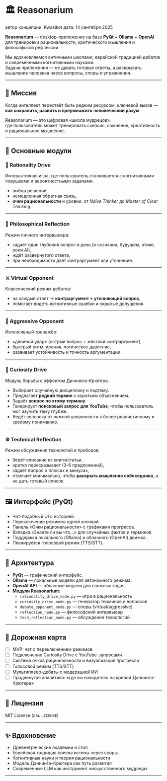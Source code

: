 # 🏛 Reasonarium

автор концепции: Kwasikot
дата: 14 сентября 2025

**Reasonarium** — desktop-приложение на базе **PyQt + Ollama + OpenAI**  
для тренировки рациональности, критического мышления и философской рефлексии.  

Мы вдохновляемся античными школами, еврейской традицией дебатов и современными когнитивными науками.  
Задача приложения — не давать готовые ответы, а раскрывать мышление человека через вопросы, споры и упражнения.  

---

## 🎯 Миссия

Когда интеллект перестаёт быть редким ресурсом, ключевой вызов —  
**как сохранить, развить и преумножить человеческий разум**.  

Reasonarium — это цифровая «школа мудрецов»,  
где пользователь может тренировать скепсис, сомнение, креативность и рациональное мышление.  

---

## 🔑 Основные модули

### 🎲 Rationality Drive
Интерактивная игра, где пользователь сталкивается с когнитивными ловушками и вероятностными задачами.  
- выбор решений,  
- немедленная обратная связь,  
- **очки рациональности** и уровни: от *Naïve Thinker* до *Master of Clear Thinking*.  

---

### 🧘 Philosophical Reflection
Режим личного интервьюера:  
- задаёт один глубокий вопрос в день (о сознании, будущем, этике, роли AI),  
- ждёт развернутого ответа,  
- при необходимости даёт контраргумент или уточнение.  

---

### ⚔️ Virtual Opponent
Классический режим дебатов:  
- на каждый ответ → **контраргумент + уточняющий вопрос**,  
- помогает видеть когнитивные ошибки и скрытые допущения.  

---

### 🥶 Aggressive Opponent
Интенсивный тренажёр:  
- «двойной удар» (острый вопрос + жёсткий контраргумент),  
- быстрый ритм, ирония, логическое давление,  
- развивает устойчивость и точность аргументации.  

---

### 🔬 Curiosity Drive
Модуль борьбы с эффектом Даннинга–Крюгера.  
- Выбирает случайную дисциплину и подтему.  
- Предлагает **редкий термин** с коротким объяснением.  
- Задаёт **вопрос по этому термину**.  
- Генерирует **поисковый запрос для YouTube**, чтобы пользователь мог изучить тему глубже.  
- Ведёт человека от ложной уверенности к более реалистичному и зрелому пониманию.  

---

### ⚙️ Technical Reflection
Режим обсуждения технологий и приборов:  
- берёт описание из книги/статьи,  
- кратко пересказывает (3–6 предложений),  
- задаёт вопрос о плюсах и минусах,  
- отвечает минимально, чтобы **раскрыть мышление собеседника**, а не дать готовый список.  

---

## 🖼 Интерфейс (PyQt)

- Чат-подобный UI с историей.  
- Переключение режимов одной кнопкой.  
- Панель «Очки рациональности» с графиками прогресса.  
- Вкладка «Знаете ли вы что…» для случайных фактов и терминов.  
- Поддержка локального (Ollama) и облачного (OpenAI) движка.  
- Планируется голосовой режим (TTS/STT).  

---

## 🧩 Архитектура

- **PyQt** — графический интерфейс.  
- **Ollama** — локальные модели для автономного режима.  
- **OpenAI API** — облачные модели для сложных задач.  
- **Модули Reasonarium**:
  - `rationality_drive_node.py` — игра в рациональность  
  - `curiosity_drive_node.py` — генератор терминов и вопросов  
  - `debate_opponent_node.py` — споры (virtual/aggressive)  
  - `reflection_node.py` — философский интервьюер  
  - `tech_reflection_node.py` — обсуждение технологий  

---

## 🚀 Дорожная карта

- [ ] MVP: чат с переключением режимов  
- [ ] Подключение Curiosity Drive с YouTube-запросами  
- [ ] Система очков рациональности и визуализация прогресса  
- [ ] Голосовой режим (TTS/STT)  
- [ ] Мультиплеер-дебаты с модерацией ИИ  
- [ ] Продвинутая аналитика: «где вы находитесь на кривой Даннинга–Крюгера»  

---

## 📜 Лицензия

MIT License (см. `LICENSE`)  

---

## ✨ Вдохновение

- Древнегреческие академии и стоя  
- Еврейская традиция поиска истины через споры  
- Когнитивные науки и теория рациональности  
- Модель Даннинга–Крюгера как путь развития  
- Современные LLM как инструмент «искусственного мудреца»  

---
